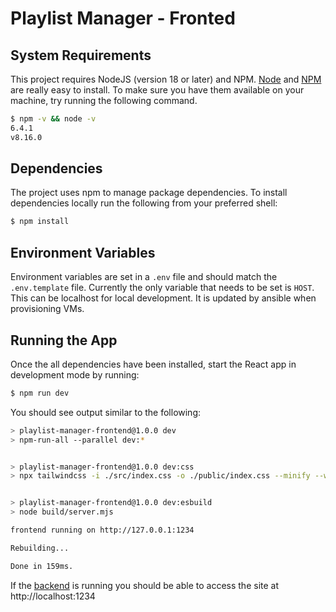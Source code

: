 # Playlist Manager - Fronted

## System Requirements

This project requires NodeJS (version 18 or later) and NPM.
[Node](http://nodejs.org/) and [NPM](https://npmjs.org/) are really easy to install.
To make sure you have them available on your machine,
try running the following command.

```sh
$ npm -v && node -v
6.4.1
v8.16.0
```

## Dependencies

The project uses npm to manage package dependencies. To install dependencies locally run the following from your preferred shell:

```bash
$ npm install
```

## Environment Variables

Environment variables are set in a `.env` file and should match the `.env.template` file. Currently the only variable that needs to be set is `HOST`. This can be localhost for local development. It is updated by ansible when provisioning VMs.

## Running the App

Once the all dependencies have been installed, start the React app in development mode by running:

```bash
$ npm run dev
```

You should see output similar to the following:

```bash
> playlist-manager-frontend@1.0.0 dev
> npm-run-all --parallel dev:*


> playlist-manager-frontend@1.0.0 dev:css
> npx tailwindcss -i ./src/index.css -o ./public/index.css --minify --watch


> playlist-manager-frontend@1.0.0 dev:esbuild
> node build/server.mjs

frontend running on http://127.0.0.1:1234

Rebuilding...

Done in 159ms.
```

If the [backend](../backend/README.md) is running you should be able to access the site at http://localhost:1234
